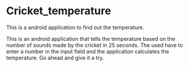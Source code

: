# Cricket_temperature
This is a android application to find out the temperature.

This is an android application that tells the temperature based on the number of sounds made by the cricket in 25 seconds.
The used have to enter a number in the input field and the application calculates the temperature.
Go ahead and give it a try.
